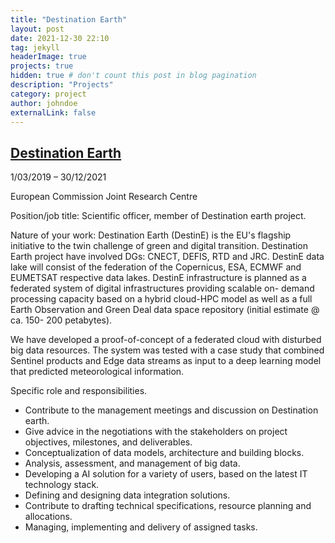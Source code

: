 ```yaml
---
title: "Destination Earth"
layout: post
date: 2021-12-30 22:10
tag: jekyll
headerImage: true
projects: true
hidden: true # don't count this post in blog pagination
description: "Projects"
category: project
author: johndoe
externalLink: false
---
```





## [Destination Earth](https://digital-strategy.ec.europa.eu/en/policies/destination-earth)

1/03/2019 – 30/12/2021


European Commission Joint Research Centre


Position/job title: Scientific officer, member of Destination earth project.  

Nature of your work: Destination Earth (DestinE) is the EU's flagship initiative to the twin challenge of green and digital transition. Destination Earth project have involved DGs: CNECT, DEFIS, RTD and JRC.  DestinE data lake will consist of the federation of the Copernicus, ESA, ECMWF and EUMETSAT respective data lakes. DestinE infrastructure is planned as a federated system of digital infrastructures providing scalable on- demand processing capacity based on a hybrid cloud-HPC model as well as a full Earth Observation and Green Deal data space repository (initial estimate @ ca. 150- 200 petabytes).

We have developed a proof-of-concept of a federated cloud with disturbed big data resources. The system was tested with a case study that combined Sentinel products and Edge data streams as input to a deep learning model that predicted meteorological information.

Specific role and responsibilities.
* Contribute to the management meetings and discussion on Destination earth. 
* Give advice in the negotiations with the stakeholders on project objectives, milestones, and deliverables. 
* Conceptualization of data models, architecture and building blocks.
* Analysis, assessment, and management of big data.
* Developing a AI solution for a variety of users, based on the latest IT technology stack.
* Defining and designing data integration solutions. 
* Contribute to drafting technical specifications, resource planning and allocations. 
* Managing, implementing and delivery of assigned tasks. 


